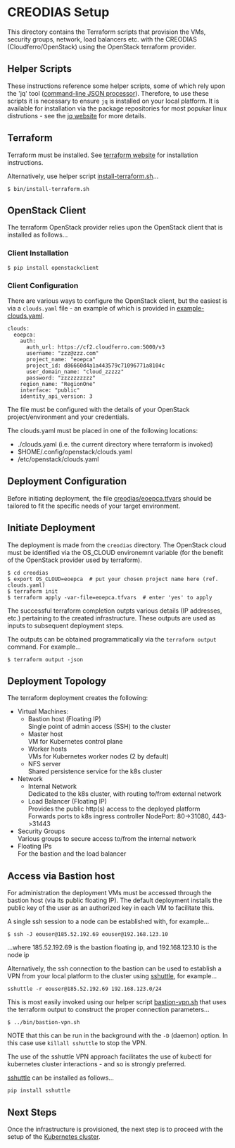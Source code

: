 # CREODIAS Setup

This directory contains the Terraform scripts that provision the VMs, security groups, network, load balancers etc. with the CREODIAS (Cloudferro/OpenStack) using the OpenStack terraform provider.

## Helper Scripts

These instructions reference some helper scripts, some of which rely upon the 'jq' tool ([command-line JSON processor](https://stedolan.github.io/jq/)). Therefore, to use these scripts it is necessary to ensure `jq` is installed on your local platform. It is available for installation via the package repositories for most popukar linux distrutions - see the [jq website](https://stedolan.github.io/jq/) for more details.

## Terraform

Terraform must be installed. See [terraform website](https://www.terraform.io/) for installation instructions.

Alternatively, use helper script [install-terraform.sh](../bin/install-terraform.sh)...
```
$ bin/install-terraform.sh
```

## OpenStack Client

The terraform OpenStack provider relies upon the OpenStack client that is installed as follows...

### Client Installation

```
$ pip install openstackclient
```

### Client Configuration

There are various ways to configure the OpenStack client, but the easiest is via a `clouds.yaml` file - an example of which is provided in [example-clouds.yaml](./example-clouds.yaml).

```
clouds:
  eoepca:
    auth:
      auth_url: https://cf2.cloudferro.com:5000/v3
      username: "zzz@zzz.com"
      project_name: "eoepca"
      project_id: d86660d4a1a443579c71096771a8104c
      user_domain_name: "cloud_zzzzz"
      password: "zzzzzzzzzz"
    region_name: "RegionOne"
    interface: "public"
    identity_api_version: 3
```

The file must be configured with the details of your OpenStack project/environment and your credentials.

The clouds.yaml must be placed in one of the following locations:
* ./clouds.yaml (i.e. the current directory where terraform is invoked)
* $HOME/.config/openstack/clouds.yaml
* /etc/openstack/clouds.yaml

## Deployment Configuration

Before initiating deployment, the file [creodias/eoepca.tfvars](./eoepca.tfvars) should be tailored to fit the specific needs of your target environment.

## Initiate Deployment

The deployment is made from the `creodias` directory. The OpenStack cloud must be identified via the OS_CLOUD environemnt variable (for the benefit of the OpenStack provider used by terraform).

```
$ cd creodias
$ export OS_CLOUD=eoepca  # put your chosen project name here (ref. clouds.yaml)
$ terraform init
$ terraform apply -var-file=eoepca.tfvars  # enter 'yes' to apply
```

The successful terraform completion outpts various details (IP addresses, etc.) pertaining to the created infrastructure. These outputs are used as inputs to subsequent deployment steps.

The outputs can be obtained programmatically via the `terraform output` command. For example...
```
$ terraform output -json
```

## Deployment Topology

The terraform deployment creates the following:
* Virtual Machines:
  * Bastion host (Floating IP)<br>
    Single point of admin access (SSH) to the cluster
  * Master host<br>
    VM for Kubernetes control plane
  * Worker hosts<br>
    VMs for Kubernetes worker nodes (2 by default)
  * NFS server<br>
    Shared persistence service for the k8s cluster
* Network
  * Internal Network<br>
    Dedicated to the k8s cluster, with routing to/from external network
  * Load Balancer (Floating IP)<br>
    Provides the public http(s) access to the deployed platform<br>
    Forwards ports to k8s ingress controller NodePort: 80->31080, 443->31443
* Security Groups<br>
  Various groups to secure access to/from the internal network
* Floating IPs<br>
  For the bastion and the load balancer

## Access via Bastion host

For administration the deployment VMs must be accessed through the bastion host (via its public floating IP). The default deployment installs the public key of the user as an authorized key in each VM to facilitate this.

A single ssh session to a node can be established with, for example...
```
$ ssh -J eouser@185.52.192.69 eouser@192.168.123.10
```
...where 185.52.192.69 is the bastion floating ip, and 192.168.123.10 is the node ip

Alternatively, the ssh connection to the bastion can be used to establish a VPN from your local platform to the cluster using [sshuttle](https://sshuttle.readthedocs.io/en/stable/), for example...
```
sshuttle -r eouser@185.52.192.69 192.168.123.0/24
```

This is most easily invoked using our helper script [bastion-vpn.sh](../bin/bastion-vpn.sh) that uses the terraform output to construct the proper connection parameters...
```
$ ../bin/bastion-vpn.sh
```
NOTE that this can be run in the background with the `-D` (daemon) option. In this case use `killall sshuttle` to stop the VPN.

The use of the sshuttle VPN approach facilitates the use of kubectl for kubernetes cluster interactions - and so is strongly preferred.

[sshuttle](https://sshuttle.readthedocs.io/en/stable/) can be installed as follows...
```
pip install sshuttle
```

## Next Steps

Once the infrastructure is provisioned, the next step is to proceed with the setup of the [Kubernetes cluster](../kubernetes/README.md).
